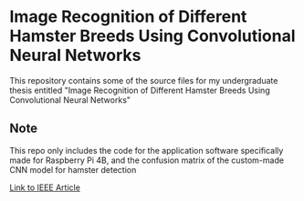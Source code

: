 # Image Recognition of Different Hamster Breeds Using Convolutional Neural Networks
This repository contains some of the source files for my undergraduate thesis entitled "Image Recognition of Different Hamster Breeds Using Convolutional Neural Networks"

## Note
This repo only includes the code for the application software specifically made for Raspberry Pi 4B, and the confusion matrix of the custom-made CNN model for hamster detection

[Link to IEEE Article](https://ieeexplore.ieee.org/document/10730364)
